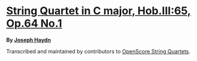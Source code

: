 # [String Quartet in C major, Hob.III:65, Op.64 No.1][set]

__By [Joseph Haydn][composer]__

[set]: https://musescore.com/openscore-string-quartets/sets/5108561
[composer]: https://musescore.com/openscore-string-quartets/sets?order=title&text=Haydn,+Joseph

Transcribed and maintained by contributors to [OpenScore String Quartets].

[OpenScore String Quartets]: https://musescore.com/openscore-string-quartets
